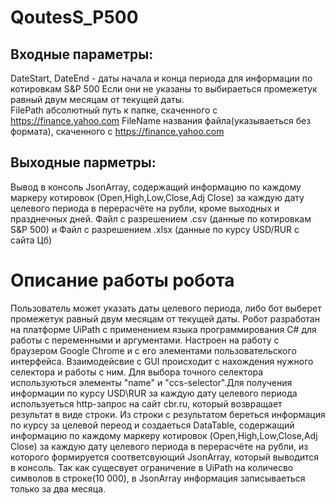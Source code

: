 # QoutesS_P500

## Входные параметры: 
DateStart, DateEnd - даты начала и конца периода для информации по котировкам S&P 500 
Если они не указаны то выбираеться промежетук равный двум месяцам от текущей даты.  
FilePath абсолютный путь к папке, скаченного с https://finance.yahoo.com
FileName названия файла(указываеться без формата), скаченного с https://finance.yahoo.com

## Выходные парметры:
Вывод в консоль JsonArray, содержащий информацию по каждому маркеру котировок (Open,High,Low,Close,Adj Close) за каждую дату целевого периода в перерасчёте на рубли, кроме выходных и празднечных дней.
Файл с разрешением .csv (данные по котировкам S&P 500) и Файл с разрешением .xlsx (данные по курсу USD/RUR с сайта Цб)

# Описание работы робота 
Пользователь может указать даты целевого периода, либо бот выберет промежетук равный двум месяцам от текущей даты.
Робот разработан на платформе UiPath с применением языка программирования C# для работы с переменными и аргументами. Настроен на работу с браузером Google Chrome и с его элементами пользовательского интерфейса. Взаимодейсвие с GUI происходит с нахождения нужного селектора и работы с ним. Для выбора точного селектора используються элементы "name" и "ccs-selector".Для получения информации по курсу USD\RUR за каждую дату целевого периода используеться http-запрос на сайт cbr.ru, который возвращает результат в виде строки. Из строки с результатом береться информация по курсу за целевой переод и создаеться DataTable, содержащий информацию по каждому маркеру котировок (Open,High,Low,Close,Adj Close) за каждую дату целевого периода в перерасчёте на рубли, из которого формируется соответсвующий JsonArray, который выводится в консоль. Так как сущесвует ограничение в UiPath на количесво символов в строке(10 000), в JsonArray информация записываеться только за два месяца. 
